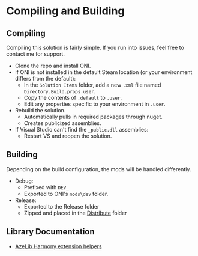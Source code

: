 # Compiling and Building

## Compiling

Compiling this solution is fairly simple.  If you run into issues, feel free to contact me for support.

- Clone the repo and install ONI.
- If ONI is not installed in the default Steam location (or your environment differs from the default):
  - In the `Solution Items` folder, add a new `.xml` file named `Directory.Build.props.user`.
  - Copy the contents of `.default` to `.user`.
  - Edit any properties specific to your environment in `.user`.
- Rebuild the solution.
  - Automatically pulls in required packages through nuget.
  - Creates publicized assemblies.
- If Visual Studio can't find the `_public.dll` assemblies:
  - Restart VS and reopen the solution.

## Building

Depending on the build configuration, the mods will be handled differently.

- Debug: 
  - Prefixed with `DEV_`
  - Exported to ONI's `mods\dev` folder.
- Release:
  - Exported to the Release folder
  - Zipped and placed in the [Distribute](https://github.com/AzeTheGreat/ONI-Mods/tree/master/Distribute) folder

## Library Documentation

- [AzeLib Harmony extension helpers](AzeLib/Extensions/README.md)
